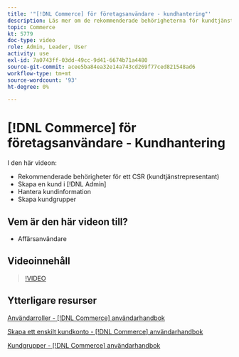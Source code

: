 ```yaml
---
title: '"[!DNL Commerce] för företagsanvändare - kundhantering"'
description: Läs mer om de rekommenderade behörigheterna för kundtjänst, skapa en kund i [!DNL Admin], hantera kundinformation och skapa kundgrupper.
topic: Commerce
kt: 5779
doc-type: video
role: Admin, Leader, User
activity: use
exl-id: 7a0743ff-03dd-49cc-9d41-6674b71a4480
source-git-commit: acee5ba84ea32e14a743cd269f77ced821548ad6
workflow-type: tm+mt
source-wordcount: '93'
ht-degree: 0%

---
```


# [!DNL Commerce] för företagsanvändare - Kundhantering

I den här videon:

- Rekommenderade behörigheter för ett CSR (kundtjänstrepresentant)
- Skapa en kund i [!DNL Admin]
- Hantera kundinformation
- Skapa kundgrupper

## Vem är den här videon till?

- Affärsanvändare

## Videoinnehåll

>[!VIDEO](https://video.tv.adobe.com/v/36189?quality=12&learn=on)

## Ytterligare resurser

[Användarroller - [!DNL Commerce] användarhandbok](https://docs.magento.com/user-guide/system/permissions-user-roles.html)

[Skapa ett enskilt kundkonto - [!DNL Commerce] användarhandbok](https://docs.magento.com/user-guide/customers/account-create.html)

[Kundgrupper - [!DNL Commerce] användarhandbok](https://docs.magento.com/user-guide/customers/customer-groups.html)
